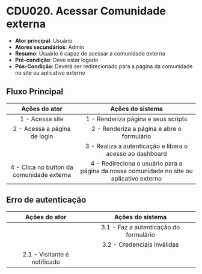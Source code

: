 # CDU020. Acessar Comunidade externa

- **Ator principal**: Usuário
- **Atores secundários**: Admin
- **Resumo**: Usuário é capaz de acessar a comunidade externa 
- **Pré-condição**: Deve estar logado
- **Pós-Condição**: Deverá ser redirecionado para a página da comunidade no site ou aplicativo externo

## Fluxo Principal
| Ações do ator | Ações do sistema |
| :-----------------: | :-----------------: | 
| 1 - Acessa site | 1 - Renderiza página e seus scripts |  
| 2 - Acessa a página de login | 2 - Renderiza a página e abre o formulário | 
| | 3 - Realiza a autenticação e libera o acesso ao dashboard |  
| 4 - Clica no button da comunidade externa | 4 - Redireciona o usuário para a página da nossa comunidade no site ou aplicativo externo |

## Erro de autenticação
| Ações do ator | Ações do sistema |
| :-----------------: |:-----------------: | 
| | 3.1 - Faz a autenticação do formulário |  
| | 3.2 - Credenciais inválidas |
| 2.1 - Visitante é notificado | |
